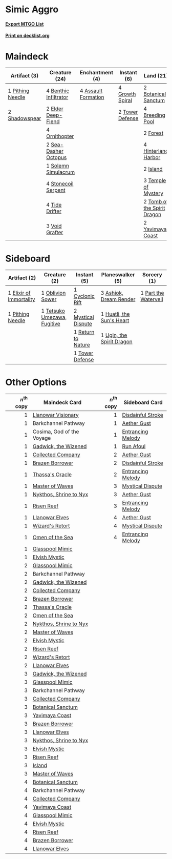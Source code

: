 # Simic Aggro

#### [Export MTGO List](../collection/Simic%20Aggro/Simic%20Aggro.txt)
#### [Print on decklist.org](http://decklist.org/?deckmain=4%09Assault%20Formation%0A4%09Benthic%20Infiltrator%0A2%09Botanical%20Sanctum%0A4%09Breeding%20Pool%0A2%09Elder%20Deep-Fiend%0A2%09Forest%0A4%09Growth%20Spiral%0A4%09Hinterland%20Harbor%0A2%09Island%0A1%09Nissa,%20Vital%20Force%0A4%09Ornithopter%0A1%09Pithing%20Needle%0A2%09Sea-Dasher%20Octopus%0A2%09Shadowspear%0A1%09Solemn%20Simulacrum%0A4%09Stonecoil%20Serpent%0A3%09Temple%20of%20Mystery%0A4%09Tide%20Drifter%0A2%09Tomb%20of%20the%20Spirit%20Dragon%0A2%09Tower%20Defense%0A1%09Vivien%20Reid%0A3%09Void%20Grafter%0A2%09Yavimaya%20Coast&deckside=3%09Ashiok,%20Dream%20Render%0A1%09Cyclonic%20Rift%0A1%09Elixir%20of%20Immortality%0A1%09Huatli,%20the%20Sun's%20Heart%0A2%09Mystical%20Dispute%0A1%09Oblivion%20Sower%0A1%09Part%20the%20Waterveil%0A1%09Pithing%20Needle%0A1%09Return%20to%20Nature%0A1%09Tetsuko%20Umezawa,%20Fugitive%0A1%09Tower%20Defense%0A1%09Ugin,%20the%20Spirit%20Dragon)
# Maindeck

|                                       Artifact (3)                                        |                                         Creature (24)                                          |                                       Enchantment (4)                                        |                                       Instant (6)                                        |                                              Land (21)                                               |                                       Planeswalker (2)                                        |
|-------------------------------------------------------------------------------------------|------------------------------------------------------------------------------------------------|----------------------------------------------------------------------------------------------|------------------------------------------------------------------------------------------|------------------------------------------------------------------------------------------------------|-----------------------------------------------------------------------------------------------|
|1 [Pithing Needle](http://gatherer.wizards.com/Pages/Card/Details.aspx?multiverseid=129526)|4 [Benthic Infiltrator](http://gatherer.wizards.com/Pages/Card/Details.aspx?multiverseid=401818)|4 [Assault Formation](http://gatherer.wizards.com/Pages/Card/Details.aspx?multiverseid=394497)|4 [Growth Spiral](http://gatherer.wizards.com/Pages/Card/Details.aspx?multiverseid=457322)|2 [Botanical Sanctum](http://gatherer.wizards.com/Pages/Card/Details.aspx?multiverseid=417817)        |1 [Nissa, Vital Force](http://gatherer.wizards.com/Pages/Card/Details.aspx?multiverseid=417736)|
|2 [Shadowspear](http://gatherer.wizards.com/Pages/Card/Details.aspx?multiverseid=476487)   |2 [Elder Deep-Fiend](http://gatherer.wizards.com/Pages/Card/Details.aspx?multiverseid=414294)   |                                                                                              |2 [Tower Defense](http://gatherer.wizards.com/Pages/Card/Details.aspx?multiverseid=366404)|4 [Breeding Pool](http://gatherer.wizards.com/Pages/Card/Details.aspx?multiverseid=97088)             |1 [Vivien Reid](http://gatherer.wizards.com/Pages/Card/Details.aspx?multiverseid=447344)       |
|                                                                                           |4 [Ornithopter](http://gatherer.wizards.com/Pages/Card/Details.aspx?multiverseid=129665)        |                                                                                              |                                                                                          |2 [Forest](http://gatherer.wizards.com/Pages/Card/Details.aspx?multiverseid=439860)                   |                                                                                               |
|                                                                                           |2 [Sea-Dasher Octopus](http://gatherer.wizards.com/Pages/Card/Details.aspx?multiverseid=479586) |                                                                                              |                                                                                          |4 [Hinterland Harbor](http://gatherer.wizards.com/Pages/Card/Details.aspx?multiverseid=443128)        |                                                                                               |
|                                                                                           |1 [Solemn Simulacrum](http://gatherer.wizards.com/Pages/Card/Details.aspx?multiverseid=389682)  |                                                                                              |                                                                                          |2 [Island](http://gatherer.wizards.com/Pages/Card/Details.aspx?multiverseid=439857)                   |                                                                                               |
|                                                                                           |4 [Stonecoil Serpent](http://gatherer.wizards.com/Pages/Card/Details.aspx?multiverseid=473197)  |                                                                                              |                                                                                          |3 [Temple of Mystery](http://gatherer.wizards.com/Pages/Card/Details.aspx?multiverseid=373571)        |                                                                                               |
|                                                                                           |4 [Tide Drifter](http://gatherer.wizards.com/Pages/Card/Details.aspx?multiverseid=402071)       |                                                                                              |                                                                                          |2 [Tomb of the Spirit Dragon](http://gatherer.wizards.com/Pages/Card/Details.aspx?multiverseid=386700)|                                                                                               |
|                                                                                           |3 [Void Grafter](http://gatherer.wizards.com/Pages/Card/Details.aspx?multiverseid=407660)       |                                                                                              |                                                                                          |2 [Yavimaya Coast](http://gatherer.wizards.com/Pages/Card/Details.aspx?multiverseid=129810)           |                                                                                               |


# Sideboard

|                                           Artifact (2)                                           |                                             Creature (2)                                             |                                         Instant (5)                                         |                                          Planeswalker (5)                                          |                                          Sorcery (1)                                          |
|--------------------------------------------------------------------------------------------------|------------------------------------------------------------------------------------------------------|---------------------------------------------------------------------------------------------|----------------------------------------------------------------------------------------------------|-----------------------------------------------------------------------------------------------|
|1 [Elixir of Immortality](http://gatherer.wizards.com/Pages/Card/Details.aspx?multiverseid=222711)|1 [Oblivion Sower](http://gatherer.wizards.com/Pages/Card/Details.aspx?multiverseid=401972)           |1 [Cyclonic Rift](http://gatherer.wizards.com/Pages/Card/Details.aspx?multiverseid=389477)   |3 [Ashiok, Dream Render](http://gatherer.wizards.com/Pages/Card/Details.aspx?multiverseid=461155)   |1 [Part the Waterveil](http://gatherer.wizards.com/Pages/Card/Details.aspx?multiverseid=401982)|
|1 [Pithing Needle](http://gatherer.wizards.com/Pages/Card/Details.aspx?multiverseid=129526)       |1 [Tetsuko Umezawa, Fugitive](http://gatherer.wizards.com/Pages/Card/Details.aspx?multiverseid=442957)|2 [Mystical Dispute](http://gatherer.wizards.com/Pages/Card/Details.aspx?multiverseid=473020)|1 [Huatli, the Sun's Heart](http://gatherer.wizards.com/Pages/Card/Details.aspx?multiverseid=461157)|                                                                                               |
|                                                                                                  |                                                                                                      |1 [Return to Nature](http://gatherer.wizards.com/Pages/Card/Details.aspx?multiverseid=461102)|1 [Ugin, the Spirit Dragon](http://gatherer.wizards.com/Pages/Card/Details.aspx?multiverseid=391948)|                                                                                               |
|                                                                                                  |                                                                                                      |1 [Tower Defense](http://gatherer.wizards.com/Pages/Card/Details.aspx?multiverseid=366404)   |                                                                                                    |                                                                                               |


# Other Options

|*n*<sup>th</sup> copy|                                          Maindeck Card                                          |*n*<sup>th</sup> copy|                                       Sideboard Card                                       |
|--------------------:|-------------------------------------------------------------------------------------------------|--------------------:|--------------------------------------------------------------------------------------------|
|                    1|[Llanowar Visionary](http://gatherer.wizards.com/Pages/Card/Details.aspx?multiverseid=485516)    |                    1|[Disdainful Stroke](http://gatherer.wizards.com/Pages/Card/Details.aspx?multiverseid=420705)|
|                    1|Barkchannel Pathway                                                                              |                    1|[Aether Gust](http://gatherer.wizards.com/Pages/Card/Details.aspx?multiverseid=466796)      |
|                    1|Cosima, God of the Voyage                                                                        |                    1|[Entrancing Melody](http://gatherer.wizards.com/Pages/Card/Details.aspx?multiverseid=435207)|
|                    1|[Gadwick, the Wizened](http://gatherer.wizards.com/Pages/Card/Details.aspx?multiverseid=473010)  |                    1|[Run Afoul](http://gatherer.wizards.com/Pages/Card/Details.aspx?multiverseid=485524)        |
|                    1|[Collected Company](http://gatherer.wizards.com/Pages/Card/Details.aspx?multiverseid=394519)     |                    2|[Aether Gust](http://gatherer.wizards.com/Pages/Card/Details.aspx?multiverseid=466796)      |
|                    1|[Brazen Borrower](http://gatherer.wizards.com/Pages/Card/Details.aspx?multiverseid=473001)       |                    2|[Disdainful Stroke](http://gatherer.wizards.com/Pages/Card/Details.aspx?multiverseid=420705)|
|                    1|[Thassa's Oracle](http://gatherer.wizards.com/Pages/Card/Details.aspx?multiverseid=476324)       |                    2|[Entrancing Melody](http://gatherer.wizards.com/Pages/Card/Details.aspx?multiverseid=435207)|
|                    1|[Master of Waves](http://gatherer.wizards.com/Pages/Card/Details.aspx?multiverseid=438441)       |                    3|[Mystical Dispute](http://gatherer.wizards.com/Pages/Card/Details.aspx?multiverseid=473020) |
|                    1|[Nykthos, Shrine to Nyx](http://gatherer.wizards.com/Pages/Card/Details.aspx?multiverseid=373713)|                    3|[Aether Gust](http://gatherer.wizards.com/Pages/Card/Details.aspx?multiverseid=466796)      |
|                    1|[Risen Reef](http://gatherer.wizards.com/Pages/Card/Details.aspx?multiverseid=466971)            |                    3|[Entrancing Melody](http://gatherer.wizards.com/Pages/Card/Details.aspx?multiverseid=435207)|
|                    1|[Llanowar Elves](http://gatherer.wizards.com/Pages/Card/Details.aspx?multiverseid=129626)        |                    4|[Aether Gust](http://gatherer.wizards.com/Pages/Card/Details.aspx?multiverseid=466796)      |
|                    1|[Wizard's Retort](http://gatherer.wizards.com/Pages/Card/Details.aspx?multiverseid=442963)       |                    4|[Mystical Dispute](http://gatherer.wizards.com/Pages/Card/Details.aspx?multiverseid=473020) |
|                    1|[Omen of the Sea](http://gatherer.wizards.com/Pages/Card/Details.aspx?multiverseid=476309)       |                    4|[Entrancing Melody](http://gatherer.wizards.com/Pages/Card/Details.aspx?multiverseid=435207)|
|                    1|[Glasspool Mimic](http://gatherer.wizards.com/Pages/Card/Details.aspx?multiverseid=491688)       |                     |                                                                                            |
|                    1|[Elvish Mystic](http://gatherer.wizards.com/Pages/Card/Details.aspx?multiverseid=389499)         |                     |                                                                                            |
|                    2|[Glasspool Mimic](http://gatherer.wizards.com/Pages/Card/Details.aspx?multiverseid=491688)       |                     |                                                                                            |
|                    2|Barkchannel Pathway                                                                              |                     |                                                                                            |
|                    2|[Gadwick, the Wizened](http://gatherer.wizards.com/Pages/Card/Details.aspx?multiverseid=473010)  |                     |                                                                                            |
|                    2|[Collected Company](http://gatherer.wizards.com/Pages/Card/Details.aspx?multiverseid=394519)     |                     |                                                                                            |
|                    2|[Brazen Borrower](http://gatherer.wizards.com/Pages/Card/Details.aspx?multiverseid=473001)       |                     |                                                                                            |
|                    2|[Thassa's Oracle](http://gatherer.wizards.com/Pages/Card/Details.aspx?multiverseid=476324)       |                     |                                                                                            |
|                    2|[Omen of the Sea](http://gatherer.wizards.com/Pages/Card/Details.aspx?multiverseid=476309)       |                     |                                                                                            |
|                    2|[Nykthos, Shrine to Nyx](http://gatherer.wizards.com/Pages/Card/Details.aspx?multiverseid=373713)|                     |                                                                                            |
|                    2|[Master of Waves](http://gatherer.wizards.com/Pages/Card/Details.aspx?multiverseid=438441)       |                     |                                                                                            |
|                    2|[Elvish Mystic](http://gatherer.wizards.com/Pages/Card/Details.aspx?multiverseid=389499)         |                     |                                                                                            |
|                    2|[Risen Reef](http://gatherer.wizards.com/Pages/Card/Details.aspx?multiverseid=466971)            |                     |                                                                                            |
|                    2|[Wizard's Retort](http://gatherer.wizards.com/Pages/Card/Details.aspx?multiverseid=442963)       |                     |                                                                                            |
|                    2|[Llanowar Elves](http://gatherer.wizards.com/Pages/Card/Details.aspx?multiverseid=129626)        |                     |                                                                                            |
|                    3|[Gadwick, the Wizened](http://gatherer.wizards.com/Pages/Card/Details.aspx?multiverseid=473010)  |                     |                                                                                            |
|                    3|[Glasspool Mimic](http://gatherer.wizards.com/Pages/Card/Details.aspx?multiverseid=491688)       |                     |                                                                                            |
|                    3|Barkchannel Pathway                                                                              |                     |                                                                                            |
|                    3|[Collected Company](http://gatherer.wizards.com/Pages/Card/Details.aspx?multiverseid=394519)     |                     |                                                                                            |
|                    3|[Botanical Sanctum](http://gatherer.wizards.com/Pages/Card/Details.aspx?multiverseid=417817)     |                     |                                                                                            |
|                    3|[Yavimaya Coast](http://gatherer.wizards.com/Pages/Card/Details.aspx?multiverseid=129810)        |                     |                                                                                            |
|                    3|[Brazen Borrower](http://gatherer.wizards.com/Pages/Card/Details.aspx?multiverseid=473001)       |                     |                                                                                            |
|                    3|[Llanowar Elves](http://gatherer.wizards.com/Pages/Card/Details.aspx?multiverseid=129626)        |                     |                                                                                            |
|                    3|[Nykthos, Shrine to Nyx](http://gatherer.wizards.com/Pages/Card/Details.aspx?multiverseid=373713)|                     |                                                                                            |
|                    3|[Elvish Mystic](http://gatherer.wizards.com/Pages/Card/Details.aspx?multiverseid=389499)         |                     |                                                                                            |
|                    3|[Risen Reef](http://gatherer.wizards.com/Pages/Card/Details.aspx?multiverseid=466971)            |                     |                                                                                            |
|                    3|[Island](http://gatherer.wizards.com/Pages/Card/Details.aspx?multiverseid=439857)                |                     |                                                                                            |
|                    3|[Master of Waves](http://gatherer.wizards.com/Pages/Card/Details.aspx?multiverseid=438441)       |                     |                                                                                            |
|                    4|[Botanical Sanctum](http://gatherer.wizards.com/Pages/Card/Details.aspx?multiverseid=417817)     |                     |                                                                                            |
|                    4|Barkchannel Pathway                                                                              |                     |                                                                                            |
|                    4|[Collected Company](http://gatherer.wizards.com/Pages/Card/Details.aspx?multiverseid=394519)     |                     |                                                                                            |
|                    4|[Yavimaya Coast](http://gatherer.wizards.com/Pages/Card/Details.aspx?multiverseid=129810)        |                     |                                                                                            |
|                    4|[Glasspool Mimic](http://gatherer.wizards.com/Pages/Card/Details.aspx?multiverseid=491688)       |                     |                                                                                            |
|                    4|[Elvish Mystic](http://gatherer.wizards.com/Pages/Card/Details.aspx?multiverseid=389499)         |                     |                                                                                            |
|                    4|[Risen Reef](http://gatherer.wizards.com/Pages/Card/Details.aspx?multiverseid=466971)            |                     |                                                                                            |
|                    4|[Brazen Borrower](http://gatherer.wizards.com/Pages/Card/Details.aspx?multiverseid=473001)       |                     |                                                                                            |
|                    4|[Llanowar Elves](http://gatherer.wizards.com/Pages/Card/Details.aspx?multiverseid=129626)        |                     |                                                                                            |

